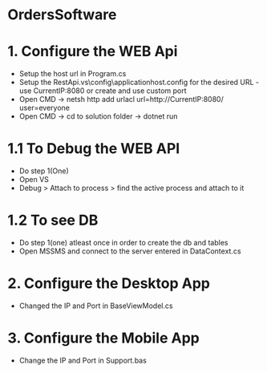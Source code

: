 # OrdersSoftware

# 1. Configure the WEB Api
  - Setup the host url in Program.cs<br/> 
  - Setup the RestApi\.vs\config\applicationhost.config for the desired URL - use CurrentIP:8080 or create and use custom port<br/>
  - Open CMD -> netsh http add urlacl url=http://CurrentIP:8080/ user=everyone<br/>
  - Open CMD -> cd to solution folder -> dotnet run<br/>

# 1.1 To Debug the WEB API 
  - Do step 1(One)<br/>
  - Open VS<br/>
  - Debug > Attach to process > find the active process and attach to it<br/>

# 1.2 To see DB
  - Do step 1(one) atleast once in order to create the db and tables<br/>
  - Open MSSMS and connect to the server entered in DataContext.cs<br/>
  
# 2. Configure the Desktop App
  - Changed the IP and Port in BaseViewModel.cs<br/>
  
# 3. Configure the Mobile App
  - Change the IP and Port in Support.bas<br/>
